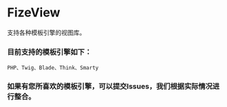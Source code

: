 # FizeView
支持各种模板引擎的视图库。


### 目前支持的模板引擎如下：
	PHP、Twig、Blade、Think、Smarty

### 如果有您所喜欢的模板引擎，可以提交Issues，我们根据实际情况进行整合。
